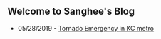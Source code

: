 ## Welcome to Sanghee's Blog

* 05/28/2019 - [Tornado Emergency in KC metro](./posts/blogs/texts/052819.md)
